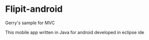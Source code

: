 Flipit-android
==============

Gerry's sample for MVC

This mobile app written in Java for android
developed in eclipse ide
